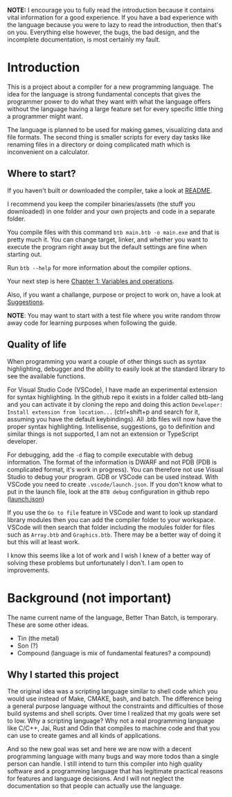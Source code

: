 **NOTE:** I encourage you to fully read the introduction because it contains vital information for a good experience. If you have a bad experience with the language because you were to lazy to read the introduction, then that's on you. Everything else however, the bugs, the bad design, and the incomplete documentation, is most certainly my fault.

# Introduction
This is a project about a compiler for a new programming language. The idea for the language is strong fundamental concepts that gives the programmer power to do what they want with what the language offers without the language having a large feature set for every specific little thing a programmer might want.

The language is planned to be used for making games, visualizing data and file formats. The second thing is smaller scripts for every day tasks like renaming files in a directory or doing complicated math which is inconvenient on a calculator.

## Where to start?
If you haven't built or downloaded the compiler, take a look at [README](/README.md).

I recommend you keep the compiler binaries/assets (the stuff you downloaded) in one folder and your own projects and code in a separate folder.

You compile files with this command `btb main.btb -o main.exe` and that is pretty much it. You can change target, linker, and whether you want to execute the program right away but the default settings are fine when starting out.

Run `btb --help` for more information about the compiler options.

Your next step is here [Chapter 1: Variables and operations](/docs/guide/01-Variables%20and%20operations.md).

Also, if you want a challange, purpose or project to work on, have a look at [Suggestions](/docs/suggestions.md).

**NOTE**: You may want to start with a test file where you write random throw away code for learning purposes when following the guide.

## Quality of life
When programming you want a couple of other things such as syntax highlighting, debugger and the ability to easily look at the standard library to see the available functions.

For Visual Studio Code (VSCode), I have made an experimental extension for syntax highlighting. In the github repo it exists in a folder called btb-lang and you can activate it by cloning the repo and doing this action `Developer: Install extension from location...` (ctrl+shift+p and search for it, assuming you have the default keybindings). All .btb files will now have the proper syntax highlighting. Intellisense, suggestions, go to definition and similar things is not supported, I am not an extension or TypeScript developer.

For debugging, add the `-d` flag to compile executable with debug information. The format of the information is DWARF and not PDB (PDB is complicated format, it's work in progress). You can therefore not use Visual Studio to debug your program. GDB or VSCode can be used instead. With VSCode you need to create `.vscode/launch.json`. If you don't know what to put in the launch file, look at the `BTB debug` configuration in github repo ([launch.json](/.vscode/launch.json))

If you use the `Go to file` feature in VSCode and want to look up standard library modules then you can add the compiler folder to your workspace. VSCode will then search that folder including the modules folder for files such as `Array.btb` and `Graphics.btb`. There may be a better way of doing it but this will at least work.

I know this seems like a lot of work and I wish I knew of a better way of solving these problems but unfortunately I don't. I am open to improvements.

# Background (not important)

The name current name of the language, Better Than Batch, is temporary. These are some other ideas.
- Tin (the metal)
- Son (?)
- Compound (language is mix of fundamental features? a compound)

## Why I started this project
The original idea was a scripting language similar to shell code which you would use instead of Make, CMAKE, bash, and batch. The difference being a general purpose language without the constraints and difficulties of those build systems and shell scripts. Over time I realized that my goals were set to low. Why a scripting language? Why not a real programming language like C/C++, Jai, Rust and Odin that compiles to machine code and that you can use to create games and all kinds of applications. 

And so the new goal was set and here we are now with a decent programming language with many bugs and way more todos than a single person can handle. I still intend to turn this compiler into high quality software and a programming language that has legitimate practical reasons for features and language decisions. And I will not neglect the documentation so that people can actually use the language.
